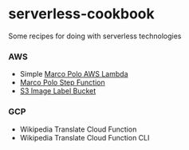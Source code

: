 # serverless-cookbook
Some recipes for doing with serverless technologies


### AWS
* Simple [Marco Polo AWS Lambda](https://github.com/noahgift/serverless-cookbook/blob/main/marcopololambda.py)
* [Marco Polo Step Function](https://github.com/noahgift/serverless-cookbook/blob/main/marcopolostepfunction.json)
* [S3 Image Label Bucket](https://github.com/noahgift/serverless-cookbook/blob/main/imagelabels3.py)

### GCP
* Wikipedia Translate Cloud Function
* Wikipedia Translate Cloud Function CLI
